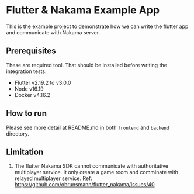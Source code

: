 # Flutter & Nakama Example App

This is the example project to demonstrate how we can write the flutter app and communicate with Nakama server.

## Prerequisites

These are required tool. That should be installed before writing the integration tests.

- Flutter v2.19.2 to v3.0.0
- Node v16.19
- Docker v4.16.2

## How to run

Please see more detail at README.md in both `frontend` and `backend` directory.

## Limitation

1. The flutter Nakama SDK cannot communicate with authoritative multiplayer service.
   It only create a game room and comminate with relayed multiplayer service.
   Ref: https://github.com/obrunsmann/flutter_nakama/issues/40
